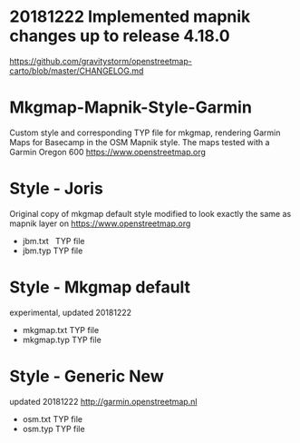 # 20181222 Implemented mapnik changes up to release 4.18.0
https://github.com/gravitystorm/openstreetmap-carto/blob/master/CHANGELOG.md

# Mkgmap-Mapnik-Style-Garmin
Custom style and corresponding TYP file for mkgmap, rendering Garmin Maps for Basecamp in the OSM Mapnik style.
The maps tested with a Garmin Oregon 600
https://www.openstreetmap.org
 
# Style - Joris
Original copy of mkgmap default style modified to look exactly the same as mapnik layer on https://www.openstreetmap.org
- jbm.txt   TYP file
- jbm.typ   TYP file

# Style - Mkgmap default
experimental, updated 20181222
- mkgmap.txt   TYP file
- mkgmap.typ   TYP file

# Style - Generic New
updated 20181222
http://garmin.openstreetmap.nl
- osm.txt   TYP file
- osm.typ   TYP file
